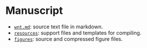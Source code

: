# Manuscript

- [`wnt.md`](wnt.md): source text file in markdown.
- [`resources`](resources): support files and templates for compiling.
- [`figures`](figures): source and compressed figure files.
